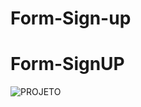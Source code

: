 # Form-Sign-up
# Form-SignUP
![PROJETO](https://user-images.githubusercontent.com/77112497/138510191-5d2ef4ae-b154-4595-a6e2-aff762bd28ff.png)


